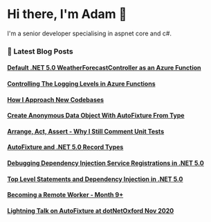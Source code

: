 # Hi there, I'm Adam 👋

I'm a senior developer specialising in aspnet core and c#.

### 📙 Latest Blog Posts
<!--START_SECTION:feed-->
#### [Default .NET 5.0 WeatherForecastController as an Azure Function](http:&#x2F;&#x2F;adamstorr.azurewebsites.net&#x2F;blog&#x2F;default-net5.0-weatherforecastcontroller-as-an-azure-function)
#### [Controlling The Logging Levels in Azure Functions](http:&#x2F;&#x2F;adamstorr.azurewebsites.net&#x2F;blog&#x2F;controlling-the-logging-levels-in-azure-functions)
#### [How I Approach New Codebases](http:&#x2F;&#x2F;adamstorr.azurewebsites.net&#x2F;blog&#x2F;how-i-approach-new-codebases)
#### [Create Anonymous Data Object With AutoFixture From Type](http:&#x2F;&#x2F;adamstorr.azurewebsites.net&#x2F;blog&#x2F;create-anonymous-data-object-with-autofixture-from-type)
#### [Arrange, Act, Assert - Why I Still Comment Unit Tests](http:&#x2F;&#x2F;adamstorr.azurewebsites.net&#x2F;blog&#x2F;arrange-act-assert-why-i-still-comment-unit-tests)
#### [AutoFixture and .NET 5.0 Record Types](http:&#x2F;&#x2F;adamstorr.azurewebsites.net&#x2F;blog&#x2F;autofixture-and-net5.0-record-types)
#### [Debugging Dependency Injection Service Registrations in .NET 5.0](http:&#x2F;&#x2F;adamstorr.azurewebsites.net&#x2F;blog&#x2F;debugging-dependency-injection-service-registrations-in-net5.0)
#### [Top Level Statements and Dependency Injection in .NET 5.0](http:&#x2F;&#x2F;adamstorr.azurewebsites.net&#x2F;blog&#x2F;top-level-statements-and-dependency-injection-in-net5.0)
#### [Becoming a Remote Worker - Month 9+](http:&#x2F;&#x2F;adamstorr.azurewebsites.net&#x2F;blog&#x2F;becoming-a-remote-worker-month-9-plus)
#### [Lightning Talk on AutoFixture at dotNetOxford Nov 2020](http:&#x2F;&#x2F;adamstorr.azurewebsites.net&#x2F;blog&#x2F;lightning-talk-on-autofixture-at-dotnetoxford-nov-2020)
<!--END_SECTION:feed-->


<!--
**WestDiscGolf/WestDiscGolf** is a ✨ _special_ ✨ repository because its `README.md` (this file) appears on your GitHub profile.

Here are some ideas to get you started:

- 🔭 I’m currently working on ...
- 🌱 I’m currently learning ...
- 👯 I’m looking to collaborate on ...
- 🤔 I’m looking for help with ...
- 💬 Ask me about ...
- 📫 How to reach me: ...
- 😄 Pronouns: ...
- ⚡ Fun fact: ...
-->
